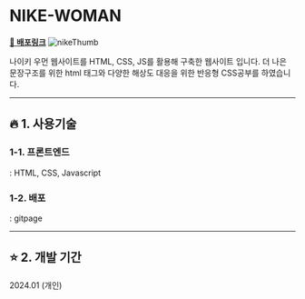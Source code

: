 # NIKE-WOMAN




<a href="https://sskkky.github.io/NIKE-WOMAN/" target="_blank" rel="noreferrer noopener">**💎 배포링크**</a>
![nikeThumb](https://github.com/SSkkky/NIKE-WOMAN/assets/125051373/4ec52f50-d893-45ab-91a8-f330e89d6dd6)

나이키 우먼 웹사이트를 HTML, CSS, JS를 활용해 구축한 웹사이트 입니다.
더 나은 문장구조를 위한 html 태그와 다양한 해상도 대응을 위한 반응형 CSS공부를 하였습니다.

---

## 🔥 1. 사용기술
### 1-1. 프론트엔드
: HTML, CSS, Javascript
### 1-2. 배포
: gitpage

---

## ⭐ 2. 개발 기간
2024.01 (개인)

